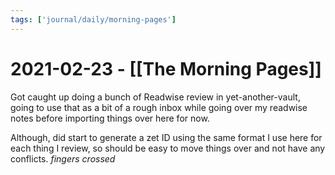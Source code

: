```yaml
---
tags: ['journal/daily/morning-pages']
---
```


# 2021-02-23 - [[The Morning Pages]]

Got caught up doing a bunch of Readwise review in yet-another-vault, going to use that as a bit of a rough inbox while going over my readwise notes before importing things over here for now.

Although, did start to generate a zet ID using the same format I use here for each thing I review, so should be easy to move things over and not have any conflicts. *fingers crossed*
